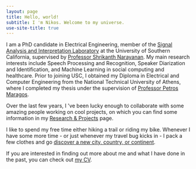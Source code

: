 ```yaml
---
layout: page
title: Hello, world!
subtitle: I 'm Nikos. Welcome to my universe.
use-site-title: true
---
```


<!-- ## Who I am -->
I am a PhD candidate in Electrical Engineering, member of the [Signal Analysis and Interpretation Laboratory](https://sail.usc.edu) at the University of Southern California, supervised by [Professor Shrikanth Narayanan](https://sail.usc.edu/people/shri.php). My main research interests include Speech Processing and Recognition, Speaker Diarization and Identification, and Machine Learning in social computing and healthcare. Prior to joining USC, I obtained my Diploma in Electrical and Computer Engineering from the National Technical University of Athens, where I completed my thesis under the supervision of [Professor Petros Maragos](http://cvsp.cs.ntua.gr/maragos/index.shtm).

<!-- I was born and raised in Athens, Greece. My official given name is Nikolaos, one the most common greek names, but according to recent surveys [citation needed], no Greek ever called another Greek "Nikolaos". -->

<!-- ## What I am doing (and have done) -->
<!-- You can find my CV [here](/resume/NF_cv.pdf) and my one-page resume [here](assets/NF_resume.pdf). -->  

Over the last few years, I 've been lucky enough to collaborate with some amazing people working on cool projects, on which you can find some information in my [Research & Projects](research) page.

I like to spend my free time either hiking a trail or riding my bike. Whenever I have some more time - or just whenever my travel bug kicks in - I pack a few clothes and go [discover a new city, country, or continent](travel). 
<!-- I like to spend my free time hiking a trail, riding my bike, or... jumping out of planes. -->
<!-- If you want some inspiration you can check out my [Traveling](travel) page. -->

If you are interested in finding out more about me and what I have done in the past, you can check out [my CV](cv).
